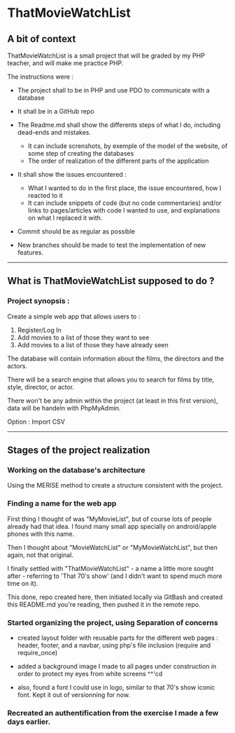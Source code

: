 ThatMovieWatchList
==================

## A bit of context

ThatMovieWatchList is a small project that will be graded by my PHP teacher, and will make me practice PHP.

The instructions were :
* The project shall to be in PHP and use PDO to communicate with a database
* It shall be in a GitHub repo
* The Readme.md shall show the differents steps of what I do, including dead-ends and mistakes.
   * It can include screnshots, by exemple of the model of the website, of some step of creating the databases  
   * The order of realization of the different parts of the application

* It shall show the issues encountered :
   * What I wanted to do in the first place, the issue encountered, how I reacted to it  
   * It can include snippets of code (but no code commentaries) and/or links to pages/articles with code I wanted to use, and explanations on what I replaced it with.

* Commit should be as regular as possible

* New branches should be made to test the implementation of new features.

----

## What is ThatMovieWatchList supposed to do ?

### Project synopsis :

Create a simple web app that allows users to :
1. Register/Log In
2. Add movies to a list of those they want to see
3. Add movies to a list of those they have already seen

The database will contain information about the films, the directors and the actors.

There will be a search engine that allows you to search for films by title, style, director, or actor.

There won't be any admin within the project (at least in this first version), data will be handeln with PhpMyAdmin.

Option : Import CSV


----

## Stages of the project realization

### Working on the database's architecture

Using the MERISE method to create a structure consistent with the project.


### Finding a name for the web app

First thing I thought of was "MyMovieList", but of course lots of people already had that idea. I found many small app specially on android/apple phones with this name.

Then I thought about "MovieWatchList" or "MyMovieWatchList", but then again, not that original.

I finally settled with "ThatMovieWatchList" - a name a little more sought after - referring to 'That 70's show' (and I didn't want to spend much more time on it).

This done, repo created here, then initiated locally via GitBash and created this README.md you're reading, then pushed it in the remote repo.

### Started organizing the project, using Separation of concerns

- created layout folder with reusable parts for the different web pages : header, footer, and a navbar, using php's file inclusion (require and require_once)

- added a background image I made to all pages under construction in order to protect my eyes from white screens ^^'cd 

- also, found a font I could use in logo, similar to that 70's show iconic font. Kept it out of versionning for now.

### Recreated an authentification from the exercise I made a few days earlier.

